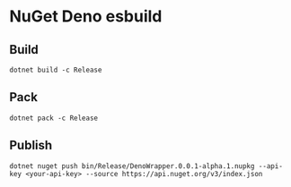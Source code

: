 # NuGet Deno esbuild

## Build

```shell
dotnet build -c Release
```

## Pack

```shell
dotnet pack -c Release
```

## Publish

```shell
dotnet nuget push bin/Release/DenoWrapper.0.0.1-alpha.1.nupkg --api-key <your-api-key> --source https://api.nuget.org/v3/index.json
```